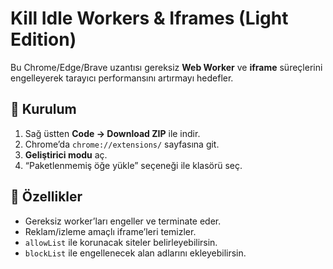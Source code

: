 # Kill Idle Workers & Iframes (Light Edition)

Bu Chrome/Edge/Brave uzantısı gereksiz **Web Worker** ve **iframe** süreçlerini engelleyerek
tarayıcı performansını artırmayı hedefler.

## 🔧 Kurulum
1. Sağ üstten **Code → Download ZIP** ile indir.
2. Chrome’da `chrome://extensions/` sayfasına git.
3. **Geliştirici modu** aç.
4. “Paketlenmemiş öğe yükle” seçeneği ile klasörü seç.

## 📌 Özellikler
- Gereksiz worker’ları engeller ve terminate eder.
- Reklam/izleme amaçlı iframe’leri temizler.
- `allowList` ile korunacak siteler belirleyebilirsin.
- `blockList` ile engellenecek alan adlarını ekleyebilirsin.
